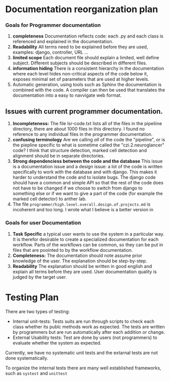 # Documentation reorganization plan

### Goals for Programmer documentation

1. **completeness** Documentation reflects code: each .py and each class is referenced and explained in the documentation. 
2. **Readability** All terms need to be explained before they are used, examples: django, controller, URL ...
3. **limited scope** Each document file should explain a limited, well define subject. Different subjects should be described in different files.
4. **information hiding** There is a consistent hierarchy in the documentation where each level hides non-critical aspects of the code below it, exposes minimal set of parameters that are used at higher levels. 
5. Automatic generation, using tools such as Sphinx the documentation is combined with the code. A compiler can then be used that translates the documentation into a easy to navvigate web format.

## Issues with current programmer documentation.

1. **Incompleteness:** The file lsr-code.txt lists all of the files in the pipeliine directory, there are about 1000 files in this directory. I found no reference to any individual files in the programmer documentation.
2. **confusing terminology** Are we calling *all* of the code the "pipeline", or is the piepline specific to what is sometime called the "czi.2.neuroglancer" code? I think that structure detection, marked cell detection and alignment should be in separate directories.
3. **Strong dependenciess between the code and the database** This issue is a documentation issue and a design issue: a lot of the code is written specifically to work with the database and with django. This makes it harder to understand the code and to isolate bugs.  The django code should have a common and simple API so that the rest of the code does not have to be changed if we choose to switch from django to something else or if we want to give a part of the code (for example the marked cell detector) to anther lab.
4. The file ` programmer/high.level.overall.design.of.projects.md `  is incoherent and too long. I wrote what I believe is a better version in 

### Goals for user Documentation

1. **Task Specific** a typical user wants to use the system in a particular way. It is therefor desirable to create a specialized documentation for each workflow. Parts of the workflows can be common, so they can be put in files that are poointed to by the workflow documentation.
2. **Completeness:** The documentation should note assume prior knowledge of the user. The explanation should be step-by-step.
3. **Readability** The explanation should be written in good english and explain all terms before they are used. User documentation quality is judged by the target user.



# Testing Plan

There are two types of testing:

* Internal unit-tests: Tests suits are run through scripts to check each class whether its publc methods work as expected. The tests are written by programmers but are run automatically after each addition or change.
* External Usability tests: Test are done by users (not programmers) to evaluate whether the system as expected.

Currently, we have no systematic unit tests and the extarnal tests are not done systematically.

To organize the internal tests there are many well established frameworks, such as `systest` and `unittest`